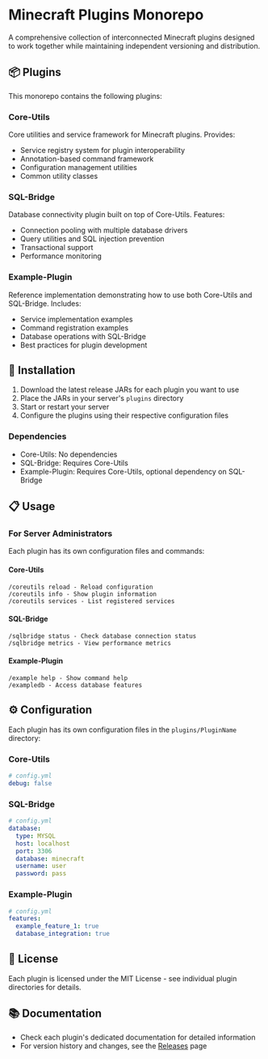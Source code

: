 # Minecraft Plugins Monorepo

A comprehensive collection of interconnected Minecraft plugins designed to work together while maintaining independent versioning and distribution.

## 📦 Plugins

This monorepo contains the following plugins:

### Core-Utils

Core utilities and service framework for Minecraft plugins. Provides:
- Service registry system for plugin interoperability
- Annotation-based command framework
- Configuration management utilities
- Common utility classes

### SQL-Bridge

Database connectivity plugin built on top of Core-Utils. Features:
- Connection pooling with multiple database drivers
- Query utilities and SQL injection prevention
- Transactional support
- Performance monitoring

### Example-Plugin

Reference implementation demonstrating how to use both Core-Utils and SQL-Bridge. Includes:
- Service implementation examples
- Command registration examples
- Database operations with SQL-Bridge
- Best practices for plugin development

## 🚀 Installation

1. Download the latest release JARs for each plugin you want to use
2. Place the JARs in your server's `plugins` directory
3. Start or restart your server
4. Configure the plugins using their respective configuration files

### Dependencies

- Core-Utils: No dependencies
- SQL-Bridge: Requires Core-Utils
- Example-Plugin: Requires Core-Utils, optional dependency on SQL-Bridge

## 📋 Usage

### For Server Administrators

Each plugin has its own configuration files and commands:

#### Core-Utils
```
/coreutils reload - Reload configuration
/coreutils info - Show plugin information
/coreutils services - List registered services
```

#### SQL-Bridge
```
/sqlbridge status - Check database connection status
/sqlbridge metrics - View performance metrics
```

#### Example-Plugin
```
/example help - Show command help
/exampledb - Access database features
```

## ⚙️ Configuration

Each plugin has its own configuration files in the `plugins/PluginName` directory:

### Core-Utils
```yaml
# config.yml
debug: false
```

### SQL-Bridge
```yaml
# config.yml
database:
  type: MYSQL
  host: localhost
  port: 3306
  database: minecraft
  username: user
  password: pass
```

### Example-Plugin
```yaml
# config.yml
features:
  example_feature_1: true
  database_integration: true
```

## 📄 License

Each plugin is licensed under the MIT License - see individual plugin directories for details.

## 📚 Documentation

- Check each plugin's dedicated documentation for detailed information
- For version history and changes, see the [Releases](../../releases) page